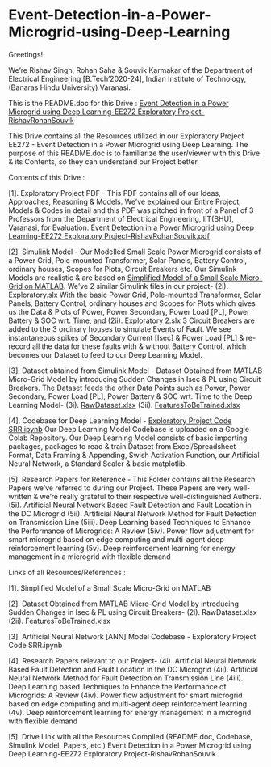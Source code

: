 # Event-Detection-in-a-Power-Microgrid-using-Deep-Learning

Greetings!

We’re Rishav Singh, Rohan Saha & Souvik Karmakar of the Department of Electrical Engineering [B.Tech’2020-24], Indian Institute of Technology, (Banaras Hindu University) Varanasi. 

This is the README.doc for this Drive : [Event Detection in a Power Microgrid using Deep Learning-EE272 Exploratory Project-RishavRohanSouvik](https://drive.google.com/drive/u/0/folders/1wpXDCADdWD2Fe8DU9PiHuKPPv2UQasTg)

This Drive contains all the Resources utilized in our Exploratory Project EE272 - Event Detection in a Power Microgrid using Deep Learning. The purpose of this README.doc is to familiarize the user/viewer with this Drive & its Contents, so they can understand our Project better.

Contents of this Drive :

[1]. Exploratory Project PDF - 
This PDF contains all of our Ideas, Approaches, Reasoning & Models. We’ve explained our Entire Project, Models & Codes in detail and this PDF was pitched in front of a Panel of 3 Professors from the Department of Electrical Engineering, IIT(BHU), Varanasi, for Evaluation.
[Event Detection in a Power Microgrid using Deep Learning-EE272 Exploratory Project-RishavRohanSouvik.pdf](https://drive.google.com/file/d/1IXftfSVIdYrEPWaLrF8Y_U6P-kM1PCSN/view?usp=sharing)

[2]. Simulink Model -
Our Modelled Small Scale Power Microgrid consists of a Power Grid, Pole-mounted Transformer, Solar Panels, Battery Control, ordinary houses, Scopes for Plots, Circuit Breakers etc. Our Simulink Models are realistic & are based on [Simplified Model of a Small Scale Micro-Grid on MATLAB](https://in.mathworks.com/help/physmod/sps/ug/simplified-model-of-a-small-scale-micro-grid.html).
We’ve 2 similar Simulink files in our project-
(2i). Exploratory.slx
With the basic Power Grid, Pole-mounted Transformer, Solar Panels, Battery Control, ordinary houses and Scopes for Plots which gives us the Data & Plots of Power, Power Secondary, Power Load [PL], Power Battery & SOC wrt. Time, and
(2ii). Exploratory 2.slx
3 Circuit Breakers are added to the 3 ordinary houses to simulate Events of Fault. We see instantaneous spikes of Secondary Current [Isec] & Power Load [PL] & re-record all the data for these faults with & without Battery Control, which becomes our Dataset to feed to our Deep Learning Model.

[3]. Dataset obtained from Simulink Model -
Dataset Obtained from MATLAB Micro-Grid Model by introducing Sudden Changes in Isec & PL using Circuit Breakers. The Dataset feeds the other Data Points such as Power, Power Secondary, Power Load [PL], Power Battery & SOC wrt. Time to the Deep Learning Model-
(3i).  [RawDataset.xlsx](https://docs.google.com/spreadsheets/d/1YRUouKg4cD4PYKkASUq43ByURBd_EbN1/edit#gid=1799157963)
(3ii). [FeaturesToBeTrained.xlsx](https://docs.google.com/spreadsheets/d/1ZsXs6r1DfwzMroQjvIK66KqZx9k8W-sC/edit#gid=1513894284)

[4]. Codebase for Deep Learning Model - 
[Exploratory Project Code SRR.ipynb](https://colab.research.google.com/drive/1LAXLkLMtPfHzqVCW8vYS669WBf4wNQ1F#scrollTo=NiVH4IDc8R3H)
Our Deep Learning Model Codebase is uploaded on a Google Colab Repository. Our Deep Learning Model consists of basic importing packages, packages to read & train Dataset from Excel/Spreadsheet Format, Data Framing & Appending, Swish Activation Function, our Artificial Neural Network, a Standard Scaler & basic matplotlib.

[5]. Research Papers for Reference -
This Folder contains all the Research Papers we’ve referred to during our Project. These Papers are very well-written & we’re really grateful to their respective well-distinguished Authors.
      (5i). Artificial Neural Network Based Fault Detection and Fault Location in the DC Microgrid
      (5ii). Artificial Neural Network Method for Fault Detection on Transmission Line
      (5iii). Deep Learning based Techniques to Enhance the Performance of Microgrids: A Review
      (5iv). Power flow adjustment for smart microgrid based on edge computing and multi-agent deep reinforcement learning
      (5v). Deep reinforcement learning for energy management in a microgrid with flexible demand



Links of all Resources/References :

[1]. Simplified Model of a Small Scale Micro-Grid on MATLAB

[2]. Dataset Obtained from MATLAB Micro-Grid Model by introducing Sudden Changes in Isec & PL using Circuit Breakers-
      (2i).  RawDataset.xlsx
      (2ii). FeaturesToBeTrained.xlsx

[3]. Artificial Neural Network [ANN] Model Codebase -
      Exploratory Project Code SRR.ipynb

[4]. Research Papers relevant to our Project-
      (4i). Artificial Neural Network Based Fault Detection and Fault Location in the DC Microgrid
      (4ii). Artificial Neural Network Method for Fault Detection on Transmission Line
      (4iii). Deep Learning based Techniques to Enhance the Performance of Microgrids: A Review
      (4iv). Power flow adjustment for smart microgrid based on edge computing and multi-agent deep reinforcement learning
      (4v). Deep reinforcement learning for energy management in a microgrid with flexible demand

[5]. Drive Link with all the Resources Compiled (README.doc, Codebase, Simulink Model, Papers, etc.)
Event Detection in a Power Microgrid using Deep Learning-EE272 Exploratory Project-RishavRohanSouvik


